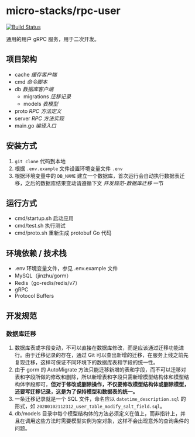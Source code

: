 # micro-stacks/rpc-user

[![Build Status](https://travis-ci.com/micro-stacks/rpc-user.svg?branch=master)](https://travis-ci.com/micro-stacks/rpc-user)

通用的用户 gRPC 服务，用于二次开发。

## 项目架构

- cache *缓存客户端*
- cmd *命令脚本*
- db *数据库客户端*
    - migrations *迁移记录*
    - models *表模型*
- proto *RPC 方法定义*
- server *RPC 方法实现*
- main.go *编译入口*

## 安装方式

1. `git clone` 代码到本地
2. 根据 `.env.example` 文件设置环境变量文件 `.env`
3. 根据环境变量中的 `DB_NAME` 建立一个数据库，首次运行会自动执行数据表迁移，之后的数据库结果变动请遵循下文 *开发规范-数据库迁移* 一节

## 运行方式

- cmd/startup.sh 启动应用
- cmd/test.sh 执行测试
- cmd/proto.sh 重新生成 protobuf Go 代码

## 环境依赖 / 技术栈

- .env 环境变量文件，参见 .env.example 文件
- MySQL（jinzhu/gorm）
- Redis（go-redis/redis/v7）
- gRPC
- Protocol Buffers

## 开发规范

### 数据库迁移
1. 数据库表或字段变动，不可以直接在数据库修改，而是应该通过迁移功能进行。由于迁移记录的存在，通过 Git 可以查出新增的迁移，在服务上线之前先复现迁移，这样可保证不同环境下的数据库表和字段的统一性。
2. 由于 gorm 的 AutoMigrate 方法只能迁移新增的表和字段，而不可以迁移对表和字段所做的修改和删除，所以新增表和字段只需新增模型结构体和模型结构体字段即可，**但对于修改或删除操作，不仅要修改模型结构体或删除模型，还要写迁移记录，这是为了保持模型和数据表的统一。**
3. 一条迁移记录就是一个 SQL 文件，命名应以 `datetime_description.sql` 的形式，如 `20200102112312_user_table_modify_salt_field.sql`。
4. db/models 目录中每个模型结构体的方法必须定义在值上，而非指针上，并且在调用这些方法时需要模型实例为空对象，这样不会出现意外的查询条件的问题。
